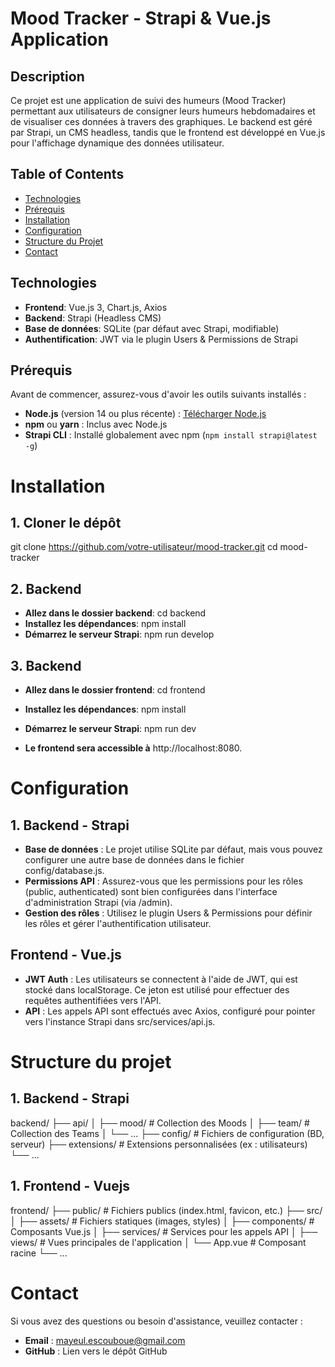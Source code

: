 # Mood Tracker - Strapi & Vue.js Application

## Description
Ce projet est une application de suivi des humeurs (Mood Tracker) permettant aux utilisateurs de consigner leurs humeurs hebdomadaires et de visualiser ces données à travers des graphiques. Le backend est géré par Strapi, un CMS headless, tandis que le frontend est développé en Vue.js pour l'affichage dynamique des données utilisateur.

## Table of Contents
- [Technologies](#technologies)
- [Prérequis](#prérequis)
- [Installation](#installation)
- [Configuration](#configuration)
- [Structure du Projet](#structure-du-projet)
- [Contact](#contact)

## Technologies
- **Frontend**: Vue.js 3, Chart.js, Axios
- **Backend**: Strapi (Headless CMS)
- **Base de données**: SQLite (par défaut avec Strapi, modifiable)
- **Authentification**: JWT via le plugin Users & Permissions de Strapi

## Prérequis
Avant de commencer, assurez-vous d'avoir les outils suivants installés :
- **Node.js** (version 14 ou plus récente) : [Télécharger Node.js](https://nodejs.org/)
- **npm** ou **yarn** : Inclus avec Node.js
- **Strapi CLI** : Installé globalement avec npm (`npm install strapi@latest -g`)

# Installation

## 1. Cloner le dépôt
git clone https://github.com/votre-utilisateur/mood-tracker.git
cd mood-tracker

## 2. Backend

- **Allez dans le dossier backend**: cd backend
- **Installez les dépendances**: npm install
- **Démarrez le serveur Strapi**: npm run develop

## 3. Backend

- **Allez dans le dossier frontend**: cd frontend
- **Installez les dépendances**: npm install
- **Démarrez le serveur Strapi**: npm run dev

- **Le frontend sera accessible à** http://localhost:8080.


# Configuration

## 1. Backend - Strapi

- **Base de données** : Le projet utilise SQLite par défaut, mais vous pouvez configurer une autre base de données dans le fichier config/database.js.
- **Permissions API** : Assurez-vous que les permissions pour les rôles (public, authenticated) sont bien configurées dans l'interface d'administration Strapi (via /admin).
- **Gestion des rôles** : Utilisez le plugin Users & Permissions pour définir les rôles et gérer l'authentification utilisateur.

## Frontend - Vue.js

- **JWT Auth** : Les utilisateurs se connectent à l'aide de JWT, qui est stocké dans localStorage. Ce jeton est utilisé pour effectuer des requêtes authentifiées vers l'API.
- **API** : Les appels API sont effectués avec Axios, configuré pour pointer vers l'instance Strapi dans src/services/api.js.

# Structure du projet

## 1. Backend - Strapi
backend/
├── api/
│   ├── mood/         # Collection des Moods
│   ├── team/         # Collection des Teams
│   └── ...
├── config/           # Fichiers de configuration (BD, serveur)
├── extensions/       # Extensions personnalisées (ex : utilisateurs)
└── ...

## 1. Frontend - Vuejs
frontend/
├── public/           # Fichiers publics (index.html, favicon, etc.)
├── src/
│   ├── assets/       # Fichiers statiques (images, styles)
│   ├── components/   # Composants Vue.js
│   ├── services/     # Services pour les appels API
│   ├── views/        # Vues principales de l'application
│   └── App.vue       # Composant racine
└── ...

# Contact
Si vous avez des questions ou besoin d'assistance, veuillez contacter :

- **Email** : mayeul.escouboue@gmail.com
- **GitHub** : Lien vers le dépôt GitHub